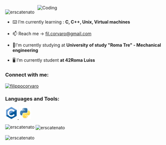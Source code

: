 <img align="right" alt="Coding" width="400" src="https://media0.giphy.com/media/qgQUggAC3Pfv687qPC/giphy.gif?cid=790b76113b436609d62942c29651694ad708c581098838a8&rid=giphy.gif&ct=g">
<p align="left"> <img src="https://komarev.com/ghpvc/?username=erscatenato&label=Profile%20views&color=e506bc&style=flat" alt="erscatenato" /> </p>

- ⌨️ I’m currently learning : **C, C++, Unix, Virtual machines**

- 📫 Reach me -> [fil.corvaro@gmail.com](fil.corvaro@gmail.com)

- 🔧I'm currently studying at **University of study "Roma Tre" - Mechanical engineering**

- 🖥 I’m currently student **at 42Roma Luiss**

<h3 align="left">Connect with me:</h3>
<p align="left">
<a href="https://linkedin.com/in/filippocorvaro" target="blank"><img align="center" src="https://raw.githubusercontent.com/rahuldkjain/github-profile-readme-generator/master/src/images/icons/Social/linked-in-alt.svg" alt="filippocorvaro" height="30" width="40" /></a>
</p>

<h3 align="left">Languages and Tools:</h3>
<p align="left"> <a href="https://www.cprogramming.com/" target="_blank" rel="noreferrer"> <img src="https://raw.githubusercontent.com/devicons/devicon/master/icons/c/c-original.svg" alt="c" width="40" height="40"/> </a> <a href="https://www.python.org" target="_blank" rel="noreferrer"> <img src="https://raw.githubusercontent.com/devicons/devicon/master/icons/python/python-original.svg" alt="python" width="40" height="40"/> </a> </p>

<p><img align="left" src="https://github-readme-stats.vercel.app/api/top-langs?username=erscatenato&show_icons=true&theme=dark&title_color=e506bc&text_color=ffffff&locale=en&layout=compact" alt="erscatenato" /></p>

<p>&nbsp;<img align="center" src="https://github-readme-stats.vercel.app/api?username=erscatenato&show_icons=true&theme=dark&title_color=e506bc&text_color=ffffff&locale=en" alt="erscatenato" /></p>

<p><img align="center" src="https://github-readme-streak-stats.herokuapp.com/?user=erscatenato&theme=dark" alt="erscatenato" /></p>
